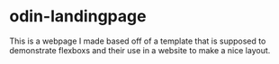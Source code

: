 # odin-landingpage

This is a webpage I made based off of a template 
that is supposed to demonstrate flexboxs and
their use in a website to make a nice layout.